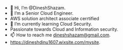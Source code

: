 - 👋 Hi, I’m @DineshShazam.
- 👀 I’m a Senior Cloud Engineer.
- AWS solution architect associate cerrtified <div data-iframe-width="150" data-iframe-height="270" data-share-badge-id="2d10a7d6-5d9c-42ad-bb2a-affa59464ea4" data-share-badge-host="https://www.credly.com"></div><script type="text/javascript" async src="//cdn.credly.com/assets/utilities/embed.js"></script>
- 🌱 I’m currently learning Cloud Security.
- Passionate towards Cloud and Information security.
- 📫 How to reach me dineshshazam@gmail.com. 
- https://dineshdinu1607.wixsite.com/mysite.

<!---
DineshShazam/DineshShazam is a ✨ special ✨ repository because its `README.md` (this file) appears on your GitHub profile.
You can click the Preview link to take a look at your changes.
--->
